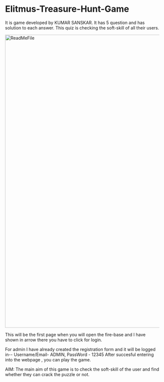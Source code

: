# Elitmus-Treasure-Hunt-Game
It is game developed by KUMAR SANSKAR. It has 5 question and has solution to each answer. This quiz is checking the soft-skill of all their users.

<img width="956" alt="ReadMeFile" src="https://user-images.githubusercontent.com/88050679/233886714-a29ce6f6-c26c-4307-91cc-5540a4e3d106.png">

This will be the first page when you will open the fire-base and I have shown in arrow there you have to click for login.

For admin I have already created the registration form and it will be logged in--
Username/Email- ADMIN,
PassWord - 12345 
After succesful entering into the webpage , you can play the game. 

AIM: The main aim of this game is to check the soft-skill of the user and find whether they can crack the puzzle or not.
